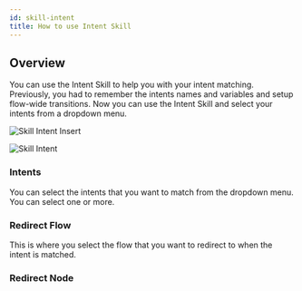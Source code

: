 ```yaml
---
id: skill-intent
title: How to use Intent Skill
---
```


## Overview

You can use the Intent Skill to help you with your intent matching. Previously, you had to remember the intents names and variables and setup flow-wide transitions. Now you can use the Intent Skill and select your intents from a dropdown menu.

![Skill Intent Insert](assets/skill-intent-insert.png)

![Skill Intent](assets/skill-intent.png)

### Intents

You can select the intents that you want to match from the dropdown menu. You can select one or more.

### Redirect Flow

This is where you select the flow that you want to redirect to when the intent is matched.

### Redirect Node
